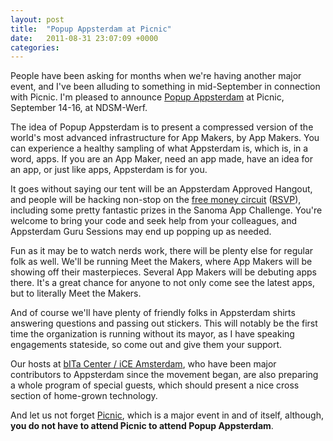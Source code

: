 ```yaml
---
layout: post
title:  "Popup Appsterdam at Picnic"
date:   2011-08-31 23:07:09 +0000
categories: 
---
```



People have been asking for months when we're having another major event, and I've been alluding to something in mid-September in connection with Picnic. I'm pleased to announce <a href="http://www.appsterdam.com/">Popup Appsterdam</a> at Picnic, September 14-16, at NDSM-Werf.



The idea of Popup Appsterdam is to present a compressed version of the world's most advanced infrastructure for App Makers, by App Makers. You can experience a healthy sampling of what Appsterdam is, which is, in a word, apps. If you are an App Maker, need an app made, have an idea for an app, or just like apps, Appsterdam is for you.



It goes without saying our tent will be an Appsterdam Approved Hangout, and people will be hacking non-stop on the <a href="http://mur.mu.rs/?p=307">free money circuit</a> (<a href="http://www.meetup.com/Appsterdam/events/31540032/">RSVP</a>), including some pretty fantastic prizes in the Sanoma App Challenge. You're welcome to bring your code and seek help from your colleagues, and Appsterdam Guru Sessions may end up popping up as needed.



Fun as it may be to watch nerds work, there will be plenty else for regular folk as well. We'll be running Meet the Makers, where App Makers will be showing off their masterpieces. Several App Makers will be debuting apps there. It's a great chance for anyone to not only come see the latest apps, but to literally Meet the Makers.



And of course we'll have plenty of friendly folks in Appsterdam shirts answering questions and passing out stickers. This will notably be the first time the organization is running without its mayor, as I have speaking engagements stateside, so come out and give them your support.



Our hosts at <a href="http://www.bita-center.com/">bITa Center / iCE Amsterdam</a>, who have been major contributors to Appsterdam since the movement began, are also preparing a whole program of special guests, which should present a nice cross section of home-grown technology.



And let us not forget <a href="http://picnicnetwork.org/">Picnic</a>, which is a major event in and of itself, although, <strong>you do not have to attend Picnic to attend Popup Appsterdam</strong>.


